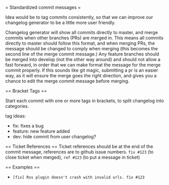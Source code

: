= Standardized commit messages =

Idea would be to tag commits consistently, so that we can improve our changelog generator to be a little more user friendly.

Changelog generator will show all commits directly to master, and merge commits when other branches (PRs) are merged in.
This means all commits directly to master should follow this format, and when merging PRs, the message should be changed to comply when merging (this becomes the second line of the merge commit message.)
Any feature branches should be merged into develop (not the other way around) and should not allow a fast forward, in order that we can make format the message for the merge commit properly. If this sounds like git magic, submitting a pr is an easier way, as it will ensure the merge goes the right direction, and gives you a chance to edit the merge commit message before merging.

== Bracket Tags ==

Start each commit with one or more tags in brackets, to split changelog into categories.

tag ideas:
* fix: fixes a bug
* feature: new feature added
* dev: hide commit from user changelog?


== Ticket References ==
Ticket references should be at the end of the commit message, references are to github issue numbers. `fix #123` (to close ticket when merged), `ref #123` (to put a message in ticket)

== Examples ==

* `[fix] Rss plugin doesn't crash with invalid urls. fix #123`
